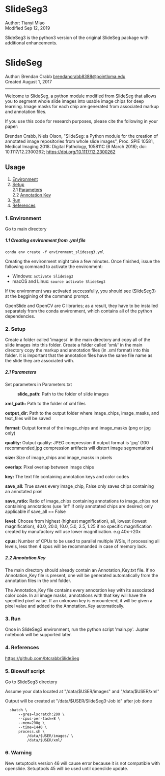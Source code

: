 # SlideSeg3
Author: Tianyi Miao <br>
Modified Sep 12, 2019 <br>

SlideSeg3 is the python3 version of the original SlideSeg package with additional enhancements.

# SlideSeg
Author: Brendan Crabb <brendancrabb8388@pointloma.edu> <br>
Created August 1, 2017
<hr>

Welcome to SlideSeg, a python module modified from SlideSeg that allows you to segment whole slide images into usable image
chips for deep learning. Image masks for each chip are generated from associated markup and annotation files.

If you use this code for research purposes, please cite the following in your paper: 

Brendan Crabb, Niels Olson, "SlideSeg: a Python module for the creation of annotated image repositories from whole slide images", Proc. SPIE 10581, Medical Imaging 2018: Digital Pathology, 105811C (6 March 2018); doi: 10.1117/12.2300262; https://doi.org/10.1117/12.2300262


## Usage <a class ="anchor" id="user-guide"></a>
1.    [Environment](#1.)  
2.    [Setup](#2.)  
      2.1 [Parameters](#2.1)  
      2.2 [Annotation Key](#2.2)  
3.    [Run](#3.)
4.    [References](#4.)

### 1. Environment <a class ="anchor" id="1."></a>

Go to main directory

##### 1.1 Creating environment from .yml file <a class ="anchor" id="1.1"></a>

<code>conda env create -f environment_slideseg3.yml </code>

Creating the environment might take a few minutes. Once finished, issue the following command to activate the environment:

* Windows: <code>activate SlideSeg3</code>
* macOS and Linux: <code>source activate SlideSeg3</code>

If the environment was activated successfully, you should see (SlideSeg3) at the beggining of the command prompt.

OpenSlide and OpenCV are C libraries; as a result, they have to be installed separately from the conda environment, which contains all of the python dependencies.

### 2. Setup <a class ="anchor" id="2."></a>

Create a folder called 'images/' in the main directory and copy all of the slide images into this folder. Create a folder called 'xml/' in the main directory copy the markup and annotation files (in .xml format) into this folder. It is important that the annotation files have the same file name as the slide they are associated with.

##### 2.1 Parameters <a class ="anchor" id="2.1"></a>

Set parameters in Parameters.txt

<p style="margin-left: 40px">
<b>slide_path:</b> Path to the folder of slide images <br>

<b>xml_path:</b> Path to the folder of xml files <br>

<b>output_dir:</b> Path to the output folder where image_chips, image_masks, and text_files will be saved <br>

<b>format:</b> Output format of the image_chips and image_masks (png or jpg only) <br>

<b>quality:</b> Output quality: JPEG compression if output format is 'jpg' (100 recommended,jpg compression artifacts will distort image segmentation) <br>

<b>size:</b> Size of image_chips and image_masks in pixels <br>

<b>overlap:</b> Pixel overlap between image chips <br>

<b>key:</b> The text file containing annotation keys and color codes <br>

<b>save_all:</b> True saves every image_chip, False only saves chips containing an annotated pixel <br>

<b>save_ratio:</b> Ratio of image_chips containing annotations to image_chips not containing annotations (use 'inf' if only annotated chips are desired; only applicable if save_all == False <br>

<b>level:</b> Choose from highest (highest magnification), all, lowest (lowest magnification), 40.0, 20.0, 10.0, 5.0, 2.5, 1.25
if no specific magnification created by manufactory will use lower magnification. e.g 40x->20x <br>

<b>cpus:</b> Number of CPUs to be used to parallel multiple WSIs, if processing all levels, less then 4 cpus will be recommanded in case of memory lack.

</p>

##### 2.2 Annotation Key <a class ="anchor" id="2.2"></a>

   The main directory should already contain an Annotation_Key.txt file. If no Annotation_Key file is present, one will be generated automatically from the annotation files in the xml folder.<br>

   The Annotation_Key file contains every annotation key with its associated color code. In all image masks, annotations with that key will have the specified pixel value.  If an unknown key is encountered, it will be given a pixel value and added to the Annotation_Key automatically. <br>

### 3. Run <a class ="anchor" id="3."></a>
Once in SlideSeg3 environment, run the python script 'main.py'. Jupter notebook will be supported later.

### 4. References <a class ="anchor" id="4."></a>
https://github.com/btcrabb/SlideSeg

### 5. Biowulf script
  Go to SlideSeg3 directory

  Assume your data located at "/data/$USER/images" and "/data/$USER/xml"

  Output will be created at 
  "/data/$USER/SlideSeg3-Job id" after job done

```console
  sbatch \
      --gres=lscratch:200 \
      --cpus-per-task=8 \
      --mem=200g \
      --time=1440 \
      process.sh \
          /data/$USER/images/ \
          /data/$USER/xml/
```

### 6. Warning
  New setuptools version 46 will cause error because it is not compatible with openslide. Setuptools 45 will be used until openslide update.
